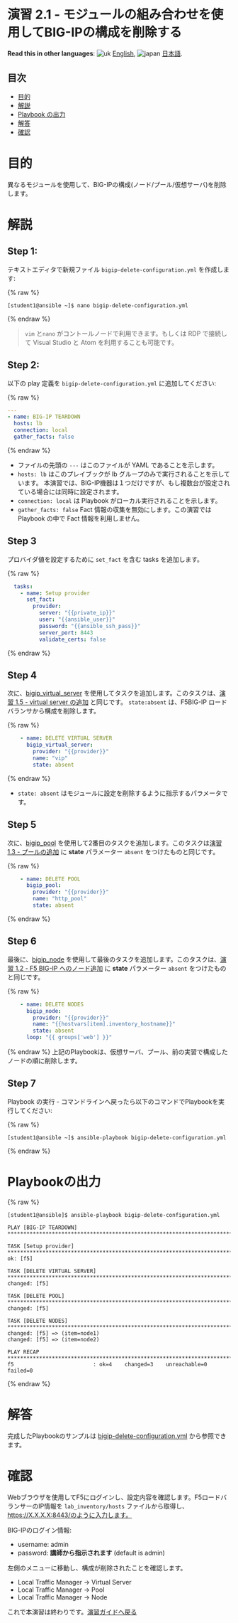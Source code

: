 # 演習 2.1 - モジュールの組み合わせを使用してBIG-IPの構成を削除する

**Read this in other languages**: ![uk](../../../images/uk.png) [English](README.md),  ![japan](../../../images/japan.png) [日本語](README.ja.md).

## 目次

- [目的](#目的)
- [解説](#解説)
- [Playbook の出力](#Playbookの出力)
- [解答](#解答)
- [確認](#確認)

# 目的

異なるモジュールを使用して、BIG-IPの構成(ノード/プール/仮想サーバ)を削除します。

# 解説

## Step 1:

テキストエディタで新規ファイル `bigip-delete-configuration.yml` を作成します:

{% raw %}
```
[student1@ansible ~]$ nano bigip-delete-configuration.yml
```
{% endraw %}

>`vim` と`nano` がコントールノードで利用できます。もしくは RDP で接続して Visual Studio と Atom を利用することも可能です。

## Step 2:

以下の play 定義を `bigip-delete-configuration.yml` に追加してください:

{% raw %}
``` yaml
---
- name: BIG-IP TEARDOWN
  hosts: lb
  connection: local
  gather_facts: false
```
{% endraw %}
- ファイルの先頭の `---` はこのファイルが YAML であることを示します。
- `hosts: lb` はこのプレイブックが lb グループのみで実行されることを示しています。 本演習では、BIG-IP機器は１つだけですが、もし複数台が設定されている場合には同時に設定されます。
- `connection: local` は Playbook がローカル実行されることを示します。
- `gather_facts: false` Fact 情報の収集を無効にします。この演習では Playbook の中で Fact 情報を利用しません。

## Step 3

プロバイダ値を設定するために `set_fact` を含む tasks を追加します。

{% raw %}
```yaml
  tasks:
    - name: Setup provider
      set_fact:
        provider:
          server: "{{private_ip}}"
          user: "{{ansible_user}}"
          password: "{{ansible_ssh_pass}}"
          server_port: 8443
          validate_certs: false
```
{% endraw %}

## Step 4

次に、[bigip_virtual_server](https://docs.ansible.com/ansible/latest/modules/bigip_virtual_server_module.html) を使用してタスクを追加します。このタスクは、[演習 1.5 - virtual server の追加](../1.5-add-virtual-server/README.ja.md) と同じです。 `state:absent` は、F5BIG-IP ロードバランサから構成を削除します。

{% raw %}
``` yaml
    - name: DELETE VIRTUAL SERVER
      bigip_virtual_server:
        provider: "{{provider}}"
        name: "vip"
        state: absent
```
{% endraw %}
- `state: absent` はモジュールに設定を削除するように指示するパラメータです。

## Step 5

次に、[bigip_pool](https://docs.ansible.com/ansible/latest/modules/bigip_pool_module.html) を使用して2番目のタスクを追加します。このタスクは[演習 1.3 - プールの追加](../1.3-add-pool/README.ja.md) に **state** パラメーター `absent` をつけたものと同じです。

{% raw %}
```yaml
    - name: DELETE POOL
      bigip_pool:
        provider: "{{provider}}"
        name: "http_pool"
        state: absent
```
{% endraw %}

## Step 6

最後に、[bigip_node](https://docs.ansible.com/ansible/latest/modules/bigip_node_module.html) を使用して最後のタスクを追加します。このタスクは、[演習 1.2 - F5 BIG-IP へのノード追加](../1.2-add-node/README.ja.md) に **state** パラメーター `absent` をつけたものと同じです。

{% raw %}
```yaml
    - name: DELETE NODES
      bigip_node:
        provider: "{{provider}}"
        name: "{{hostvars[item].inventory_hostname}}"
        state: absent
      loop: "{{ groups['web'] }}"
```
{% endraw %}
上記のPlaybookは、仮想サーバ、プール、前の実習で構成したノードの順に削除します。

## Step 7

Playbook の実行 - コマンドラインへ戻ったら以下のコマンドでPlaybookを実行してください:

{% raw %}
```
[student1@ansible ~]$ ansible-playbook bigip-delete-configuration.yml
```
{% endraw %}

# Playbookの出力

{% raw %}
```
[student1@ansible]$ ansible-playbook bigip-delete-configuration.yml

PLAY [BIG-IP TEARDOWN] **************************************************************************************************************************************

TASK [Setup provider] ***************************************************************************************************************************************
ok: [f5]

TASK [DELETE VIRTUAL SERVER] ********************************************************************************************************************************
changed: [f5]

TASK [DELETE POOL] *********************************************************************************************************************************
changed: [f5]

TASK [DELETE NODES] *************************************************************************************************************************************
changed: [f5] => (item=node1)
changed: [f5] => (item=node2)

PLAY RECAP **************************************************************************************************************************************
f5                         : ok=4    changed=3    unreachable=0    failed=0

```
{% endraw %}

# 解答

完成したPlaybookのサンプルは [bigip-delete-configuration.yml](./bigip-delete-configuration.yml) から参照できます。

# 確認

Webブラウザを使用してF5にログインし、設定内容を確認します。F5ロードバランサーのIP情報を `lab_inventory/hosts` ファイルから取得し、https://X.X.X.X:8443/のように入力します。

BIG-IPのログイン情報:
- username: admin
- password: **講師から指示されます** (default is admin)

左側のメニューに移動し、構成が削除されたことを確認します。
* Local Traffic Manager -> Virtual Server
* Local Traffic Manager -> Pool
* Local Traffic Manager -> Node

これで本演習は終わりです。[演習ガイドへ戻る](../README.ja.md)
